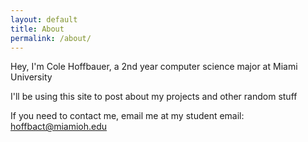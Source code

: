 ```yaml
---
layout: default
title: About
permalink: /about/
---
```


Hey, I'm Cole Hoffbauer, a 2nd year computer science major at Miami University

I'll be using this site to post about my projects and other random stuff

If you need to contact me, email me at my student email: hoffbact@miamioh.edu
